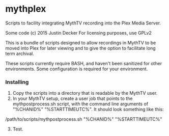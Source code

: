 # mythplex
Scripts to facility integrating MythTV recording into the Plex Media Server.

Some code (c) 2015 Justin Decker For licensing purposes, use GPLv2

This is a bundle of scripts designed to allow recordings in MythTV to be moved into Plex for later viewing and to give the
option to facilitate long term archival.

These scripts currently require BASH, and haven't been sanitized for other environments. Some configuration is required for
your environment.

### Installing

1. Copy the scripts into a directory that is readable by the MythTV user.
2. In your MythTV setup, create a user job that points to the mythpostprocess.sh script, with the command line arguments of "%CHANID%" "%STARTTIMEUTC%". It should look something like this:

/path/to/scripts/mythpostprocess.sh "%CHANID%" "%STARTTIMEUTC%"

3. Test.
